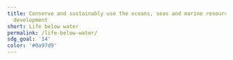 ```yaml
---
title: Conserve and sustainably use the oceans, seas and marine resources for sustainable
  development
short: Life below water
permalink: /life-below-water/
sdg_goal: '14'
color: '#0a97d9'
---
```


